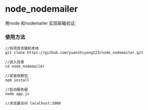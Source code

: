 # node_nodemailer
用node 和nodemailer 实现邮箱验证;

### 使用方法


```
//将项目克隆到本地
git clone https://github.com/yuanzhiyong123/node_nodemailer.git 

//进入目录
cd node_nodemailer

//安装依赖包
npm install

//启动服务器
node app.js

//浏览器访问 localhost:3000  
```
